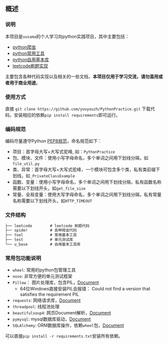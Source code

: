 ## 概述

### 说明

本项目是`uusama`的个人学习向python实践项目，其中主要包括：

- [python爬虫](./spider)
- [python常用工具](./tool)
- [python自用基本库](./u_base)
- [leetcode刷题实现](./leetcode)

主要包含各种代码实现以及相关的一些文档，**本项目仅用于学习交流，请勿滥用或者用于商业用途**。

### 使用方式

直接 `git clone https://github.com/youyouzh/PythonPractice.git` 下载代码，安装相应的依赖`pip install requirements`即可运行。

### 编码规范

编码尽量遵守Python [PEP8规范](https://peps.python.org/pep-0008/)，命名规范如下：

- 项目：首字母大写+大写式驼峰, 如：`PythonPractice`
- 包、模块、文件：使用小写字母命名，多个单词之间用下划线分隔，如`file_util.py`  
- 类、异常：首字母大写+大写式驼峰，一个模块可包含多个类，私有类前缀下划线，如`_PrivateClassExample`
- 函数、变量：使用小写字母命名，多个单词之间用下划线分隔，私有函数名称需要以下划线开头，如`get_file_size`
- 常量、全局变量：使用大写字母命名，多个单词之间用下划线分隔，私有常量名称需要以下划线开头，如`HTTP_TIMEOUT`

### 文件结构

```txt
├── leetcode        # leetcode 刷题代码
├── spider          # 各种爬虫代码
├── tool            # 常用基本工具
├── test            # 单元测试库
└── u_base          # 自用基本工具库
```

### 常用包功能说明

- `wheel`: 常用的python包管理工具
- `nose`: 非常方便的单元测试框架
- `Pillow`： 图片处理库，包含PIL，[Document](https://pillow.readthedocs.io/en/stable/installation.html)
  - 64位Windows直接安装PIL会报错： Could not find a version that satisfies the requirement PIL
- `requests`: 网络请求库，[Document](https://requests.readthedocs.io/en/master/)
- `threadpool`: 线程池处理
- `beautifulsoup4`: 网页Document解析，[Document](https://www.crummy.com/software/BeautifulSoup/bs4/doc/)
- `pymysql`: mysql数据库驱动，[Document](https://pymysql.readthedocs.io/en/latest/)
- `SQLAlchemy`: ORM数据库操作，依赖`wheel`包，[Document]((https://docs.sqlalchemy.org/en/13/intro.html))

可以直接`pip install -r requirements.txt`安装所有依赖。
